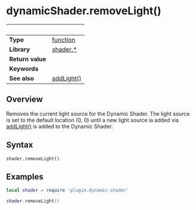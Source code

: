 # dynamicShader.removeLight()

|                      | &nbsp; 
| -------------------- | ---------------------------------------------------------------
| __Type__             | [function](http://docs.coronalabs.com/api/type/Function.html)
| __Library__          | [shader.*](README.md)
| __Return value__     | 
| __Keywords__         | 
| __See also__         | [addLight()](addLight.markdown)


## Overview

Removes the current light source for the Dynamic Shader.  The light source is set to the default location (0, 0) until a new light source ia added via [addLight()](addLight.markdown) is added to the Dynamic Shader.


## Syntax

	shader.removeLight()

## Examples

``````lua
local shader = require 'plugin.dynamic-shader'

shader.removeLight()
``````
